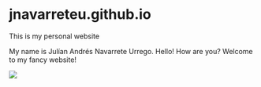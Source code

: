 # jnavarreteu.github.io
This is my personal website 

My name is Julían Andrés Navarrete Urrego. Hello! How are you? Welcome to my fancy website!

![](https://upload.wikimedia.org/wikipedia/commons/7/7f/Rotating_earth_animated_transparent.gif)

